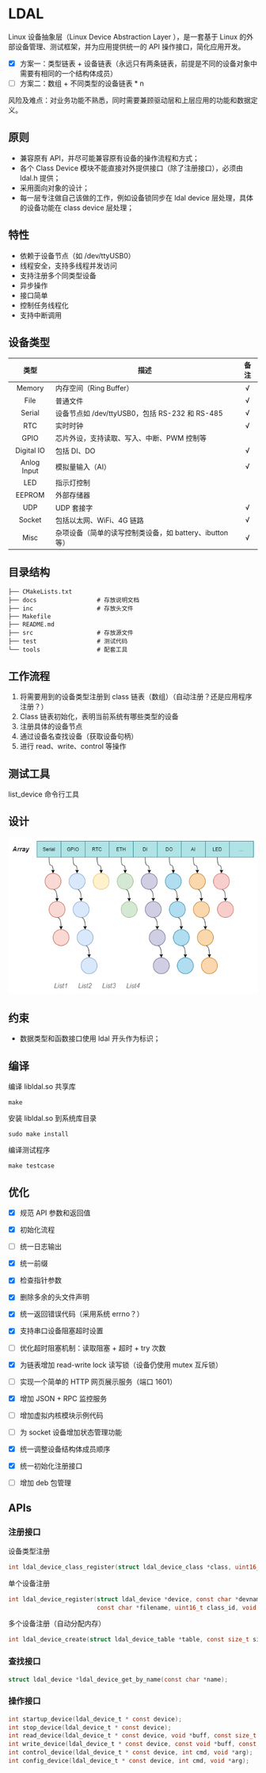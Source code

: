 # LDAL

Linux 设备抽象层（Linux Device Abstraction Layer ），是一套基于 Linux 的外部设备管理、测试框架，并为应用提供统一的 API 操作接口，简化应用开发。

- [x] 方案一：类型链表 + 设备链表（永远只有两条链表，前提是不同的设备对象中需要有相同的一个结构体成员）
- [ ] 方案二：数组 + 不同类型的设备链表 * n

风险及难点：对业务功能不熟悉，同时需要兼顾驱动层和上层应用的功能和数据定义。



## 原则

- 兼容原有 API，并尽可能兼容原有设备的操作流程和方式；
- 各个 Class Device 模块不能直接对外提供接口（除了注册接口），必须由 ldal.h 提供；
- 采用面向对象的设计；
- 每一层专注做自己该做的工作，例如设备锁同步在 ldal device 层处理，具体的设备功能在 class device 层处理；



## 特性

- 依赖于设备节点（如 /dev/ttyUSB0）
- 线程安全，支持多线程并发访问
- 支持注册多个同类型设备
- 异步操作
- 接口简单
- 控制任务线程化
- 支持中断调用



## 设备类型

|    类型     | 描述                                                     | 备注 |
| :---------: | -------------------------------------------------------- | :--: |
|   Memory    | 内存空间（Ring Buffer）                                  |  √   |
|    File     | 普通文件                                                 |  √   |
|   Serial    | 设备节点如 /dev/ttyUSB0，包括 RS-232 和 RS-485           |  √   |
|     RTC     | 实时时钟                                                 |  √   |
|    GPIO     | 芯片外设，支持读取、写入、中断、PWM 控制等               |      |
| Digital IO  | 包括 DI、DO                                              |  √   |
| Anlog Input | 模拟量输入（AI）                                         |  √   |
|     LED     | 指示灯控制                                               |      |
|   EEPROM    | 外部存储器                                               |      |
|     UDP     | UDP 套接字                                               |  √   |
|   Socket    | 包括以太网、WiFi、4G 链路                                |  √   |
|    Misc     | 杂项设备（简单的读写控制类设备，如 battery、ibutton 等） |  √   |



## 目录结构

```shell
├── CMakeLists.txt
├── docs                 # 存放说明文档
├── inc                  # 存放头文件
├── Makefile
├── README.md
├── src                  # 存放源文件
├── test                 # 测试代码
└── tools                # 配套工具
```



## 工作流程

1. 将需要用到的设备类型注册到 class 链表（数组）（自动注册？还是应用程序注册？）
2. Class 链表初始化，表明当前系统有哪些类型的设备
3. 注册具体的设备节点
4. 通过设备名查找设备（获取设备句柄）
5. 进行 read、write、control 等操作



## 测试工具

list_device 命令行工具



## 设计


![](docs/images/linux-device-astration-layer-list.png)



## 约束

- 数据类型和函数接口使用 ldal 开头作为标识；



## 编译

编译 libldal.so 共享库

```shell
make
```

安装 libldal.so 到系统库目录

```shell
sudo make install
```

编译测试程序

```shell
make testcase
```



## 优化

- [x] 规范 API 参数和返回值
- [x] 初始化流程
- [ ] 统一日志输出
- [x] 统一前缀
- [x] 检查指针参数
- [x] 删除多余的头文件声明
- [x] 统一返回错误代码（采用系统 errno？）
- [x] 支持串口设备阻塞超时设置
- [ ] 优化超时阻塞机制：读取阻塞 + 超时 + try 次数
- [x] 为链表增加 read-write lock 读写锁（设备仍使用 mutex 互斥锁）
- [ ] 实现一个简单的 HTTP 网页展示服务（端口 1601）
- [x] 增加 JSON + RPC 监控服务
- [ ] 增加虚拟内核模块示例代码
- [ ] 为 socket 设备增加状态管理功能
- [x] 统一调整设备结构体成员顺序
- [x] 统一初始化注册接口
- [ ] 增加 deb 包管理



## APIs

### 注册接口


设备类型注册

```c
int ldal_device_class_register(struct ldal_device_class *class, uint16_t class_id);
```

单个设备注册

```c
int ldal_device_register(struct ldal_device *device, const char *devname, 
                         const char *filename, uint16_t class_id, void *user_data);
```

多个设备注册（自动分配内存）

```c
int ldal_device_create(struct ldal_device_table *table, const size_t size);
```



### 查找接口

```c
struct ldal_device *ldal_device_get_by_name(const char *name);
```



### 操作接口

```c
int startup_device(ldal_device_t * const device);
int stop_device(ldal_device_t * const device);
int read_device(ldal_device_t * const device, void *buff, const size_t len);
int write_device(ldal_device_t * const device, const void *buff, const size_t len);
int control_device(ldal_device_t * const device, int cmd, void *arg);
int config_device(ldal_device_t * const device, int cmd, void *arg);
```

